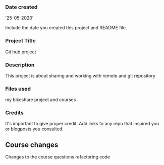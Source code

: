 ﻿### Date created
'25-05-2020'

Include the date you created this project and README file.

### Project Title
Git hub project

### Description
This project is about sharing and working with remote and git repository

### Files used
my bikeshare project and courses

### Credits
It's important to give proper credit. Add links to any repo that inspired you or blogposts you consulted.

## Course changes
Changes to the course questions
refactoring code


